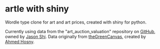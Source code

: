 # artle with shiny

Wordle type clone for art and art prices, created with shiny for python.


Currently using data from the  "art_auction_valuation" repository on [GitHub](https://github.com/jasonshi10/art_auction_valuation), owned by [Jason Shi](https://github.com/jasonshi10). Data originally from [theGreenCanvas](https://github.com/ahmedhosny/theGreenCanvas), created by [Ahmed Hosny](https://github.com/ahmedhosny).
